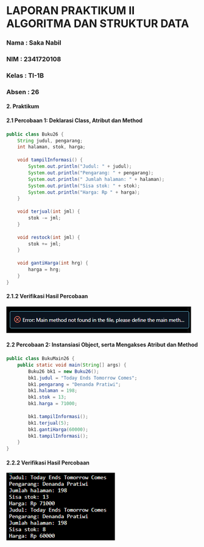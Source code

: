 # LAPORAN PRAKTIKUM II ALGORITMA DAN STRUKTUR DATA
### Nama : Saka Nabil
### NIM : 2341720108
### Kelas : TI-1B
### Absen : 26

#### 2. Praktikum
#### 2.1 Percobaan 1: Deklarasi Class, Atribut dan Method
``` java
public class Buku26 {
    String judul, pengarang;
    int halaman, stok, harga;

    void tampilInformasi() {
        System.out.println("Judul: " + judul);
        System.out.println("Pengarang: " + pengarang);
        System.out.println(" Jumlah halaman: " + halaman);
        System.out.println("Sisa stok: " + stok);
        System.out.println("Harga: Rp " + harga);
    }

    void terjual(int jml) {
        stok -= jml;
    }

    void restock(int jml) {
        stok += jml;
    }

    void gantiHarga(int hrg) {
        harga = hrg;
    }
}
```
#### 2.1.2 Verifikasi Hasil Percobaan
![Verivikasi](<../Screenshot (354).png>)

#### 2.2 Percobaan 2: Instansiasi Object, serta Mengakses Atribut dan Method
``` java
public class BukuMain26 {
    public static void main(String[] args) {
        Buku26 bk1 = new Buku26();
        bk1.judul = "Today Ends Tomorrow Comes";
        bk1.pengarang = "Denanda Pratiwi";
        bk1.halaman = 198;
        bk1.stok = 13;
        bk1.harga = 71000;

        bk1.tampilInformasi();
        bk1.terjual(5);
        bk1.gantiHarga(60000);
        bk1.tampilInformasi();
    }
}
```
#### 2.2.2 Verifikasi Hasil Percobaan
![verivikasi](<../Screenshot 2024-02-21 130700.png>)